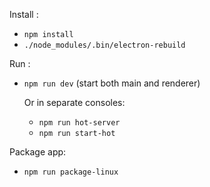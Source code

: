 Install :
- `npm install`
- `./node_modules/.bin/electron-rebuild`

Run :
- `npm run dev` (start both main and renderer)

    Or in separate consoles:
    - `npm run hot-server`
    - `npm run start-hot`


Package app:
- `npm run package-linux`
